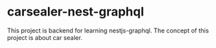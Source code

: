 # carsealer-nest-graphql
This project is backend for learning nestjs-graphql. The concept of this project is about car sealer.
